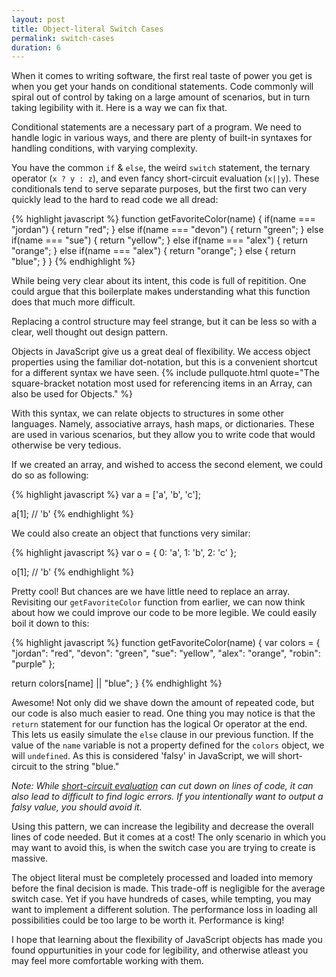 ```yaml
---
layout: post
title: Object-literal Switch Cases
permalink: switch-cases
duration: 6
---
```


When it comes to writing software, the first real taste of power you get is when you get your hands on conditional statements. Code commonly will spiral out of control by taking on a large amount of scenarios, but in turn taking legibility with it. Here is a way we can fix that.

Conditional statements are a necessary part of a program. We need to handle logic in various ways, and there are plenty of built-in syntaxes for handling conditions, with varying complexity.

You have the common `if` & `else`, the weird `switch` statement, the ternary operator (`x ? y : z`), and even fancy short-circuit evaluation (`x||y`). These conditionals tend to serve separate purposes, but the first two can very quickly lead to the hard to read code we all dread:

{% highlight javascript %}
function getFavoriteColor(name) {
  if(name === "jordan") {
    return "red";
  }
  else if(name === "devon") {
    return "green";
  }
  else if(name === "sue") {
    return "yellow";
  }
  else if(name === "alex") {
    return "orange";
  }
  else if(name === "alex") {
    return "orange";
  }
  else {
    return "blue";
  }
}
{% endhighlight %}

While being very clear about its intent, this code is full of repitition. One could argue that this boilerplate makes understanding what this function does that much more difficult.

Replacing a control structure may feel strange, but it can be less so with a clear, well thought out design pattern. 

Objects in JavaScript give us a great deal of flexibility. We access object properties using the familiar dot-notation, but this is a convenient shortcut for a different syntax we have seen. {% include pullquote.html quote="The square-bracket notation most used for referencing items in an Array, can also be used for Objects." %}

With this syntax, we can relate objects to structures in some other languages. Namely, associative arrays, hash maps, or dictionaries. These are used in various scenarios, but they allow you to write code that would otherwise be very tedious.

If we created an array, and wished to access the second element, we could do so as following:

{% highlight javascript %}
var a = ['a', 'b', 'c'];

a[1]; // 'b'
{% endhighlight %}

We could also create an object that functions very similar:

{% highlight javascript %}
var o = {
  0: 'a',
  1: 'b',
  2: 'c'
};

o[1]; // 'b'
{% endhighlight %}

Pretty cool! But chances are we have little need to replace an array. Revisiting our `getFavoriteColor` function from earlier, we can now think about how we could improve our code to be more legible. We could easily boil it down to this:

{% highlight javascript %}
function getFavoriteColor(name) {
  var colors = {
      "jordan": "red",
       "devon": "green",
         "sue": "yellow",
        "alex": "orange",
       "robin": "purple"
  };

  return colors[name] || "blue";
}
{% endhighlight %}

Awesome! Not only did we shave down the amount of repeated code, but our code is also much easier to read. One thing you may notice is that the `return` statement for our function has the logical Or operator at the end. This lets us easily simulate the `else` clause in our previous function. If the value of the `name` variable is not a property defined for the `colors` object, we will `undefined`. As this is considered 'falsy' in JavaScript, we will short-circuit to the string "blue."

*Note: While [short-circuit evaluation](/short-circuit-evaluation/) can cut down on lines of code, it can also lead to difficult to find logic errors. If you intentionally want to output a falsy value, you should avoid it.*

Using this pattern, we can increase the legibility and decrease the overall lines of code needed. But it comes at a cost! The only scenario in which you may want to avoid this, is when the switch case you are trying to create is massive. 

The object literal must be completely processed and loaded into memory before the final decision is made. This trade-off is negligible for the average switch case. Yet if you have hundreds of cases, while tempting, you may want to implement a different solution. The performance loss in loading all possibilities could be too large to be worth it. Performance is king!

I hope that learning about the flexibility of JavaScript objects has made you found oppurtunities in your code for legibility, and otherwise atleast you may feel more comfortable working with them.